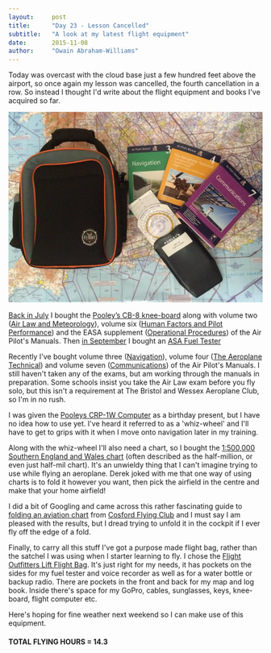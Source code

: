 ```yaml
---
layout:     post
title:      "Day 23 - Lesson Cancelled"
subtitle:   "A look at my latest flight equipment"
date:       2015-11-08
author:     "Owain Abraham-Williams"
---
```


Today was overcast with the cloud base just a few hundred feet above the airport, so once
again my lesson was cancelled, the fourth cancellation in a row. So instead I thought I'd
write about the flight equipment and books I've acquired so far.

![Flight bag, volume 3, 4 and 7 of the Air Pilot's Manuals and a chart](/img/2015-11-08-day-23-01.jpg)

[Back in July](/2015/07/25/day-6/) I bought the [Pooley’s CB-8 knee-board](http://www.pooleys.com/prod_detail.cfm?product_id=115)
along with volume two ([Air Law and Meteorology](http://www.pooleys.com/prod_detail.cfm?product_id=810)),
volume six ([Human Factors and Pilot Performance](http://www.pooleys.com/prod_detail.cfm?product_id=6))
and the EASA supplement ([Operational Procedures](http://www.pooleys.com/prod_detail.cfm?product_id=2426))
of the Air Pilot's Manuals. Then [in September](/2015/09/06/day-13-lesson-9/) I bought an
[ASA Fuel Tester](http://www.flightstore.co.uk/aircraft-supplies-c840/fuel-testers-c306/fuel-tester-short-p1005)

Recently I've bought volume three ([Navigation](http://www.pooleys.com/prod_detail.cfm?product_id=9)),
volume four ([The Aeroplane Technical](http://www.pooleys.com/prod_detail.cfm?product_id=8))
and volume seven ([Communications](http://www.pooleys.com/prod_detail.cfm?product_id=5))
of the Air Pilot's Manuals. I still haven't taken any of the exams, but am working through
the manuals in preparation. Some schools insist you take the Air Law exam before you fly
solo, but this isn't a requirement at The Bristol and Wessex Aeroplane Club, so I'm in no
rush.

I was given the [Pooleys CRP-1W Computer](http://www.pooleys.com/prod_detail.cfm?product_id=2504)
as a birthday present, but I have no idea how to use yet. I've heard it referred to as a
'whiz-wheel' and I'll have to get to grips with it when I move onto navigation later in my
training.

Along with the whiz-wheel I'll also need a chart, so I bought the [1:500,000 Southern England and Wales chart](http://www.pooleys.com/prod_detail.cfm?product_id=31)
(often described as the half-million, or even just half-mil chart). It's an unwieldy thing
that I can't imagine trying to use while flying an aeroplane. Derek joked with me that one
way of using charts is to fold it however you want, then pick the airfield in the centre
and make that your home airfield!

I did a bit of Googling and came across this rather fascinating guide to
[folding an aviation chart](http://www.cosfordflyingclub.org/MEMBERS_AREA/Secure%20PDFs/CPFC_Forms/CPFC%20-%20Fold%20a%20chart.pdf)
from [Cosford Flying Club](http://www.cosfordflyingclub.org/) and I must say I am pleased
with the results, but I dread trying to unfold it in the cockpit if I ever fly off the
edge of a fold.

Finally, to carry all this stuff I've got a purpose made flight bag, rather than the
satchel I was using when I starter learning to fly. I chose the
[Flight Outfitters Lift Flight Bag](http://www.flightstore.co.uk/pilot-supplies-c1/flight-bags-and-cases-c107/flight-bags-c108/flight-outfitters-lift-flight-bag-p5540).
It's just right for my needs, it has pockets on the sides for my fuel tester and voice
recorder as well as for a water bottle or backup radio. There are pockets in the front
and back for my map and log book. Inside there's space for my GoPro, cables, sunglasses,
keys, knee-board, flight computer etc.

Here's hoping for fine weather next weekend so I can make use of this equipment.

#### TOTAL FLYING HOURS = 14.3